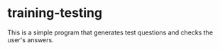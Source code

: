 # training-testing
This is a simple program that generates test questions and checks the user's answers.
